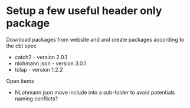 # Setup a few useful header only package

Download packages from website and and create packages according to the cbt spec

- catch2 - version 2.0.1
- nlohmann json - version 3.0.1
- tclap - version 1.2.2

Open items

- NLohmann json move include into a sub-folder to avoid potentials naming conflicts?

